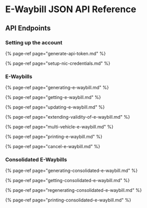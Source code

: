# E-Waybill JSON API Reference

## API Endpoints

### Setting up the account

{% page-ref page="generate-api-token.md" %}

{% page-ref page="setup-nic-credentials.md" %}

### E-Waybills

{% page-ref page="generating-e-waybill.md" %}

{% page-ref page="getting-e-waybill.md" %}

{% page-ref page="updating-e-waybill.md" %}

{% page-ref page="extending-validity-of-e-waybill.md" %}

{% page-ref page="multi-vehicle-e-waybill.md" %}

{% page-ref page="printing-e-waybill.md" %}

{% page-ref page="cancel-e-waybill.md" %}

### Consolidated E-Waybills

{% page-ref page="generating-consolidated-e-waybill.md" %}

{% page-ref page="getting-consolidated-e-waybill.md" %}

{% page-ref page="regenerating-consolidated-e-waybill.md" %}

{% page-ref page="printing-consolidated-e-waybill.md" %}

